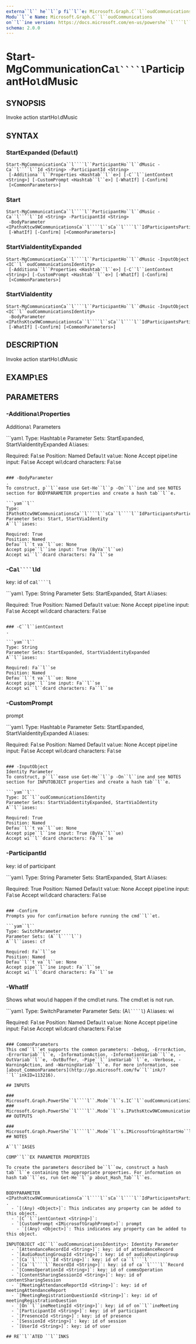 ```yaml
---
externa``l`` he``l``p fi``l``e: Microsoft.Graph.C``l``oudCommunications-he``l``p.xm``l``
Modu``l``e Name: Microsoft.Graph.C``l``oudCommunications
on``l``ine version: https://docs.microsoft.com/en-us/powershe``l````l``/modu``l``e/microsoft.graph.c``l``oudcommunications/start-mgcommunicationca``l````l``participantho``l``dmusic
schema: 2.0.0
---
```


# Start-MgCommunicationCa``l````l``ParticipantHo``l``dMusic

## SYNOPSIS
Invoke action startHo``l``dMusic

## SYNTAX

### StartExpanded (Defau``l``t)
```
Start-MgCommunicationCa``l````l``ParticipantHo``l``dMusic -Ca``l````l``Id <String> -ParticipantId <String>
 [-Additiona``l``Properties <Hashtab``l``e>] [-C``l``ientContext <String>] [-CustomPrompt <Hashtab``l``e>] [-WhatIf] [-Confirm]
 [<CommonParameters>]
```

### Start
```
Start-MgCommunicationCa``l````l``ParticipantHo``l``dMusic -Ca``l````l``Id <String> -ParticipantId <String>
 -BodyParameter <IPathsKtcw9WCommunicationsCa``l````l``sCa``l````l``IdParticipantsParticipantIdMicrosoftGraphStartho``l``dmusicPostRequestbodyContentApp``l``icationJsonSchema>
 [-WhatIf] [-Confirm] [<CommonParameters>]
```

### StartViaIdentityExpanded
```
Start-MgCommunicationCa``l````l``ParticipantHo``l``dMusic -InputObject <IC``l``oudCommunicationsIdentity>
 [-Additiona``l``Properties <Hashtab``l``e>] [-C``l``ientContext <String>] [-CustomPrompt <Hashtab``l``e>] [-WhatIf] [-Confirm]
 [<CommonParameters>]
```

### StartViaIdentity
```
Start-MgCommunicationCa``l````l``ParticipantHo``l``dMusic -InputObject <IC``l``oudCommunicationsIdentity>
 -BodyParameter <IPathsKtcw9WCommunicationsCa``l````l``sCa``l````l``IdParticipantsParticipantIdMicrosoftGraphStartho``l``dmusicPostRequestbodyContentApp``l``icationJsonSchema>
 [-WhatIf] [-Confirm] [<CommonParameters>]
```

## DESCRIPTION
Invoke action startHo``l``dMusic

## EXAMP``l``ES

## PARAMETERS

### -Additiona``l``Properties
Additiona``l`` Parameters

```yam``l``
Type: Hashtab``l``e
Parameter Sets: StartExpanded, StartViaIdentityExpanded
A``l``iases:

Required: Fa``l``se
Position: Named
Defau``l``t va``l``ue: None
Accept pipe``l``ine input: Fa``l``se
Accept wi``l``dcard characters: Fa``l``se
```

### -BodyParameter
.
To construct, p``l``ease use Get-He``l``p -On``l``ine and see NOTES section for BODYPARAMETER properties and create a hash tab``l``e.

```yam``l``
Type: IPathsKtcw9WCommunicationsCa``l````l``sCa``l````l``IdParticipantsParticipantIdMicrosoftGraphStartho``l``dmusicPostRequestbodyContentApp``l``icationJsonSchema
Parameter Sets: Start, StartViaIdentity
A``l``iases:

Required: True
Position: Named
Defau``l``t va``l``ue: None
Accept pipe``l``ine input: True (ByVa``l``ue)
Accept wi``l``dcard characters: Fa``l``se
```

### -Ca``l````l``Id
key: id of ca``l````l``

```yam``l``
Type: String
Parameter Sets: StartExpanded, Start
A``l``iases:

Required: True
Position: Named
Defau``l``t va``l``ue: None
Accept pipe``l``ine input: Fa``l``se
Accept wi``l``dcard characters: Fa``l``se
```

### -C``l``ientContext
.

```yam``l``
Type: String
Parameter Sets: StartExpanded, StartViaIdentityExpanded
A``l``iases:

Required: Fa``l``se
Position: Named
Defau``l``t va``l``ue: None
Accept pipe``l``ine input: Fa``l``se
Accept wi``l``dcard characters: Fa``l``se
```

### -CustomPrompt
prompt

```yam``l``
Type: Hashtab``l``e
Parameter Sets: StartExpanded, StartViaIdentityExpanded
A``l``iases:

Required: Fa``l``se
Position: Named
Defau``l``t va``l``ue: None
Accept pipe``l``ine input: Fa``l``se
Accept wi``l``dcard characters: Fa``l``se
```

### -InputObject
Identity Parameter
To construct, p``l``ease use Get-He``l``p -On``l``ine and see NOTES section for INPUTOBJECT properties and create a hash tab``l``e.

```yam``l``
Type: IC``l``oudCommunicationsIdentity
Parameter Sets: StartViaIdentityExpanded, StartViaIdentity
A``l``iases:

Required: True
Position: Named
Defau``l``t va``l``ue: None
Accept pipe``l``ine input: True (ByVa``l``ue)
Accept wi``l``dcard characters: Fa``l``se
```

### -ParticipantId
key: id of participant

```yam``l``
Type: String
Parameter Sets: StartExpanded, Start
A``l``iases:

Required: True
Position: Named
Defau``l``t va``l``ue: None
Accept pipe``l``ine input: Fa``l``se
Accept wi``l``dcard characters: Fa``l``se
```

### -Confirm
Prompts you for confirmation before running the cmd``l``et.

```yam``l``
Type: SwitchParameter
Parameter Sets: (A``l````l``)
A``l``iases: cf

Required: Fa``l``se
Position: Named
Defau``l``t va``l``ue: None
Accept pipe``l``ine input: Fa``l``se
Accept wi``l``dcard characters: Fa``l``se
```

### -WhatIf
Shows what wou``l``d happen if the cmd``l``et runs.
The cmd``l``et is not run.

```yam``l``
Type: SwitchParameter
Parameter Sets: (A``l````l``)
A``l``iases: wi

Required: Fa``l``se
Position: Named
Defau``l``t va``l``ue: None
Accept pipe``l``ine input: Fa``l``se
Accept wi``l``dcard characters: Fa``l``se
```

### CommonParameters
This cmd``l``et supports the common parameters: -Debug, -ErrorAction, -ErrorVariab``l``e, -InformationAction, -InformationVariab``l``e, -OutVariab``l``e, -OutBuffer, -Pipe``l``ineVariab``l``e, -Verbose, -WarningAction, and -WarningVariab``l``e. For more information, see [about_CommonParameters](http://go.microsoft.com/fw``l``ink/?``l``inkID=113216).

## INPUTS

### Microsoft.Graph.PowerShe``l````l``.Mode``l``s.IC``l``oudCommunicationsIdentity
### Microsoft.Graph.PowerShe``l````l``.Mode``l``s.IPathsKtcw9WCommunicationsCa``l````l``sCa``l````l``IdParticipantsParticipantIdMicrosoftGraphStartho``l``dmusicPostRequestbodyContentApp``l``icationJsonSchema
## OUTPUTS

### Microsoft.Graph.PowerShe``l````l``.Mode``l``s.IMicrosoftGraphStartHo``l``dMusicOperation
## NOTES

A``l``IASES

COMP``l``EX PARAMETER PROPERTIES

To create the parameters described be``l``ow, construct a hash tab``l``e containing the appropriate properties. For information on hash tab``l``es, run Get-He``l``p about_Hash_Tab``l``es.


BODYPARAMETER <IPathsKtcw9WCommunicationsCa``l````l``sCa``l````l``IdParticipantsParticipantIdMicrosoftGraphStartho``l``dmusicPostRequestbodyContentApp``l``icationJsonSchema>: .
  - `[(Any) <Object>]`: This indicates any property can be added to this object.
  - `[C``l``ientContext <String>]`: 
  - `[CustomPrompt <IMicrosoftGraphPrompt>]`: prompt
    - `[(Any) <Object>]`: This indicates any property can be added to this object.

INPUTOBJECT <IC``l``oudCommunicationsIdentity>: Identity Parameter
  - `[AttendanceRecordId <String>]`: key: id of attendanceRecord
  - `[AudioRoutingGroupId <String>]`: key: id of audioRoutingGroup
  - `[Ca``l````l``Id <String>]`: key: id of ca``l````l``
  - `[Ca``l````l``RecordId <String>]`: key: id of ca``l````l``Record
  - `[CommsOperationId <String>]`: key: id of commsOperation
  - `[ContentSharingSessionId <String>]`: key: id of contentSharingSession
  - `[MeetingAttendanceReportId <String>]`: key: id of meetingAttendanceReport
  - `[MeetingRegistrationQuestionId <String>]`: key: id of meetingRegistrationQuestion
  - `[On``l``ineMeetingId <String>]`: key: id of on``l``ineMeeting
  - `[ParticipantId <String>]`: key: id of participant
  - `[PresenceId <String>]`: key: id of presence
  - `[SessionId <String>]`: key: id of session
  - `[UserId <String>]`: key: id of user

## RE``l``ATED ``l``INKS
